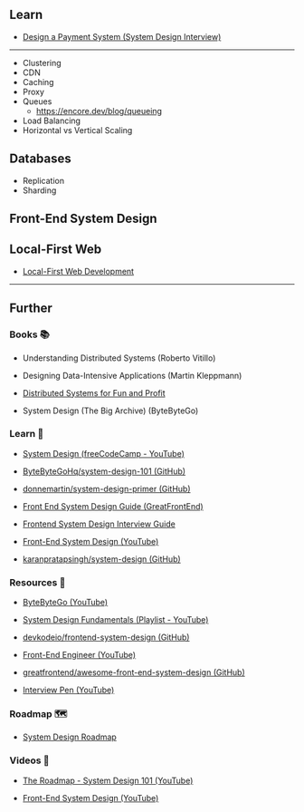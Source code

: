 ## Learn

- [Design a Payment System (System Design Interview)](https://www.youtube.com/watch?v=olfaBgJrUBI)

---

- Clustering
- CDN
- Caching
- Proxy
- Queues
    - https://encore.dev/blog/queueing
- Load Balancing
- Horizontal vs Vertical Scaling

## Databases

- Replication
- Sharding

## Front-End System Design

## Local-First Web

- [Local-First Web Development](https://localfirstweb.dev/)

---
## Further

### Books 📚

- Understanding Distributed Systems (Roberto Vitillo)

- Designing Data-Intensive Applications (Martin Kleppmann)

- [Distributed Systems for Fun and Profit](https://book.mixu.net/distsys/single-page.html)

- System Design (The Big Archive) (ByteByteGo)

### Learn 🧠

- [System Design (freeCodeCamp - YouTube)](https://www.youtube.com/watch?v=m8Icp_Cid5o)

- [ByteByteGoHq/system-design-101 (GitHub)](https://github.com/ByteByteGoHq/system-design-101)

- [donnemartin/system-design-primer (GitHub)](https://github.com/donnemartin/system-design-primer#readme)

- [Front End System Design Guide (GreatFrontEnd)](https://www.greatfrontend.com/system-design)

- [Frontend System Design Interview Guide](https://www.frontendinterviewhandbook.com/front-end-system-design)

- [Front-End System Design (YouTube)](https://www.youtube.com/playlist?list=PLI9W87-Dqn7j_x6QtR6sUjycJR7nQLBqT)

- [karanpratapsingh/system-design (GitHub)](https://github.com/karanpratapsingh/system-design#readme)

### Resources 🧩

- [ByteByteGo (YouTube)](https://www.youtube.com/@ByteByteGo/videos)

- [System Design Fundamentals (Playlist - YouTube)](https://www.youtube.com/playlist?list=PLCRMIe5FDPsd0gVs500xeOewfySTsmEjf)

- [devkodeio/frontend-system-design (GitHub)](https://github.com/devkodeio/frontend-system-design)

- [Front-End Engineer (YouTube)](https://www.youtube.com/@FrontEndEngineer)

- [greatfrontend/awesome-front-end-system-design (GitHub)](https://github.com/greatfrontend/awesome-front-end-system-design)

- [Interview Pen (YouTube)](https://www.youtube.com/@interviewpen/videos)

### Roadmap 🗺

- [System Design Roadmap](https://roadmap.sh/system-design)

### Videos 🎥

- [The Roadmap - System Design 101 (YouTube)](https://youtube.com/playlist?list=PLkZYeFmDuaN37TGlJ79pWOEIt-XcFa8Ev)

- [Front-End System Design (YouTube)](https://www.youtube.com/playlist?list=PLI9W87-Dqn7j_x6QtR6sUjycJR7nQLBqT)